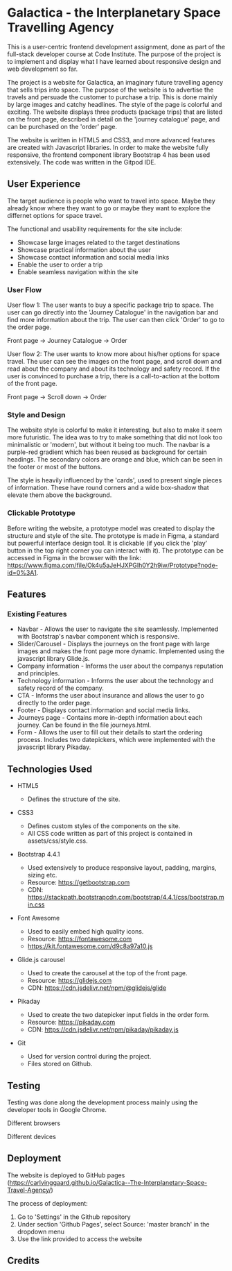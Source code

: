 # Galactica - the Interplanetary Space Travelling Agency

This is a user-centric frontend development assignment, done as part of the full-stack developer course at Code Institute. The purpose of the project 
is to implement and display what I have learned about responsive design and web development so far.

The project is a website for Galactica, an imaginary future travelling agency that sells trips into space. The purpose of the website is to advertise the travels 
and persuade the customer to purchase a trip. This is done mainly by large images and catchy headlines. The style of the page is colorful and exciting. The website 
displays three products (package trips) that are listed on the front page, described in detail on the 'journey catalogue' page, and can be purchased on the 'order' 
page.

The website is written in HTML5 and CSS3, and more advanced features are created with Javascript libraries. In order to make the website fully responsive,
the frontend component library Bootstrap 4 has been used extensively. The code was written in the Gitpod IDE.

## User Experience

The target audience is people who want to travel into space. Maybe they already know where they want to go or maybe they want to explore the differnet options for space travel.

The functional and usability requirements for the site include:
- Showcase large images related to the target destinations
- Showcase practical information about the user
- Showcase contact information and social media links
- Enable the user to order a trip
- Enable seamless navigation within the site

### User Flow

User flow 1: The user wants to buy a specific package trip to space. The user can go directly into the 'Journey Catalogue' in the navigation bar and find more information about 
the trip. The user can then click 'Order' to go to the order page.

Front page -> Journey Catalogue -> Order

User flow 2: The user wants to know more about his/her options for space travel. The user can see the images on the front page, and scroll down and read about the company and 
about its technology and safety record. If the user is convinced to purchase a trip, there is a call-to-action at the bottom of the front page.

Front page -> Scroll down -> Order

### Style and Design

The website style is colorful to make it interesting, but also to make it seem more futuristic. The idea was to try to make something that did not look too minimalistic
or 'modern', but without it being too much. The navbar is a purple-red gradient which has been reused as background for certain headings. The secondary colors are orange
and blue, which can be seen in the footer or most of the buttons.

The style is heavily influenced by the 'cards', used to present single pieces of information. These have round corners and a wide box-shadow that elevate them above the
background.

### Clickable Prototype

Before writing the website, a prototype model was created to display the structure and style of the site. The prototype is made in Figma, a standard but powerful 
interface design tool. It is clickable (if you click the 'play' button in the top right corner you can interact with it). The prototype can be accessed in Figma 
in the browser with the link: https://www.figma.com/file/Ok4u5aJeHJXPGIh0Y2h9iw/Prototype?node-id=0%3A1.

## Features

### Existing Features

- Navbar - Allows the user to navigate the site seamlessly. Implemented with Bootstrap's navbar component which is responsive.
- Slider/Carousel - Displays the journeys on the front page with large images and makes the front page more dynamic. Implemented using the javascript library Glide.js. 
- Company information - Informs the user about the companys reputation and principles.
- Technology information - Informs the user about the technology and safety record of the company.
- CTA - Informs the user about insurance and allows the user to go directly to the order page.
- Footer - Displays contact information and social media links.
- Journeys page - Contains more in-depth information about each journey. Can be found in the file journeys.html.
- Form - Allows the user to fill out their details to start the ordering process. Includes two datepickers, which were implemented with the javascript library Pikaday.

## Technologies Used

- HTML5
    - Defines the structure of the site.

- CSS3
    - Defines custom styles of the components on the site.
    - All CSS code written as part of this project is contained in assets/css/style.css.

- Bootstrap 4.4.1
    - Used extensively to produce responsive layout, padding, margins, sizing etc.
    - Resource: https://getbootstrap.com
    - CDN: https://stackpath.bootstrapcdn.com/bootstrap/4.4.1/css/bootstrap.min.css

- Font Awesome
    - Used to easily embed high quality icons.
    - Resource: https://fontawesome.com
    - https://kit.fontawesome.com/d9c8a97a10.js

- Glide.js carousel
    - Used to create the carousel at the top of the front page.
    - Resource: https://glidejs.com
    - CDN: https://cdn.jsdelivr.net/npm/@glidejs/glide


- Pikaday
    - Used to create the two datepicker input fields in the order form.
    - Resource: https://pikaday.com
    - CDN: https://cdn.jsdelivr.net/npm/pikaday/pikaday.js

- Git
    - Used for version control during the project.
    - Files stored on Github.

## Testing

Testing was done along the development process mainly using the developer tools in Google Chrome.

Different browsers

Different devices

## Deployment

The website is deployed to GitHub pages (https://carlvinggaard.github.io/Galactica--The-Interplanetary-Space-Travel-Agency/)

The process of deployment:

1. Go to 'Settings' in the Github repository
2. Under section 'Github Pages', select Source: 'master branch' in the dropdown menu
3. Use the link provided to access the website

## Credits
